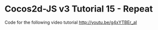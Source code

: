 Cocos2d-JS v3 Tutorial 15 - Repeat
==================================

Code for the following video tutorial http://youtu.be/g4xYTBEr_aI
